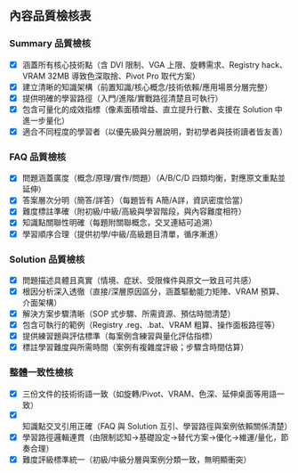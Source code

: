 ## 內容品質檢核表

### Summary 品質檢核
- [x] 涵蓋所有核心技術點（含 DVI 限制、VGA 上限、旋轉需求、Registry hack、VRAM 32MB 導致色深取捨、Pivot Pro 取代方案）
- [x] 建立清晰的知識架構（前置知識/核心概念/技術依賴/應用場景分層完整）
- [x] 提供明確的學習路徑（入門/進階/實戰路徑清楚且可執行）
- [x] 包含可量化的成效指標（像素面積增益、直立提升行數、支援在 Solution 中進一步量化）
- [x] 適合不同程度的學習者（以優先級與分層說明，對初學者與技術讀者皆友善）

### FAQ 品質檢核
- [x] 問題涵蓋廣度（概念/原理/實作/問題）（A/B/C/D 四類均衡，對應原文重點並延伸）
- [x] 答案層次分明（簡答/詳答）（每題皆有 A簡/A詳，資訊密度恰當）
- [x] 難度標註準確（附初級/中級/高級與學習階段，與內容難度相符）
- [x] 知識點關聯性明確（每題附關聯概念，交叉連結可追溯）
- [x] 學習順序合理（提供初學/中級/高級題目清單，循序漸進）

### Solution 品質檢核
- [x] 問題描述具體且真實（情境、症狀、受限條件與原文一致且可共感）
- [x] 根因分析深入透徹（直接/深層原因區分，涵蓋驅動能力矩陣、VRAM 預算、介面架構）
- [x] 解決方案步驟清晰（SOP 式步驟、所需資源、預估時間清楚）
- [x] 包含可執行的範例（Registry .reg、.bat、VRAM 粗算、操作面板路徑等）
- [x] 提供練習題與評估標準（每案例含練習與量化評估指標）
- [x] 標註學習難度與所需時間（案例有複雜度評級；步驟含時間估算）

### 整體一致性檢核
- [x] 三份文件的技術術語一致（如旋轉/Pivot、VRAM、色深、延伸桌面等用語一致）
- [x] 知識點交叉引用正確（FAQ 與 Solution 互引、學習路徑與案例依賴關係清楚）
- [x] 學習路徑邏輯連貫（由限制認知→基礎設定→替代方案→優化→維運/量化，節奏合理）
- [x] 難度評級標準統一（初級/中級分層與案例分類一致，無明顯衝突）